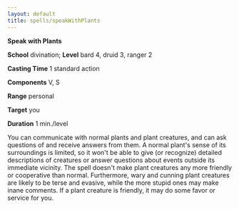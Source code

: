 ```yaml
---
layout: default
title: spells/speakWithPlants
---
```

 **Speak with Plants**

**School** divination; **Level** bard 4, druid 3, ranger 2

**Casting Time** 1 standard action

**Components** V, S

**Range** personal

**Target** you

**Duration** 1 min./level

You can communicate with normal plants and plant creatures, and can ask questions of and receive answers from them. A normal plant's sense of its surroundings is limited, so it won't be able to give (or recognize) detailed descriptions of creatures or answer questions about events outside its immediate vicinity. The spell doesn't make plant creatures any more friendly or cooperative than normal. Furthermore, wary and cunning plant creatures are likely to be terse and evasive, while the more stupid ones may make inane comments. If a plant creature is friendly, it may do some favor or service for you.


